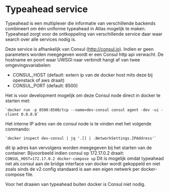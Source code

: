 Typeahead service 
==

Typeahead is een multiplexer die informatie van verschillende backends combineert om één uniforme typeahead in Atlas
mogelijk te maken. Typeahead zorgt voor de ontkoppeling van verschillende service daar waar search over alle services
nodig is.

Deze service is afhankelijk van Consul (http://consul.io). Indien er geen parameters worden meegegeven wordt er een 
Consul http api verwacht. De hostname en poort waar UWSGI naar verbindt hangt af van twee omgevingsvariabelen:
 - CONSUL_HOST (default: extern ip van de docker host mits deze bij openstack of aws draait)
 - CONSUL_PORT (default: 8500)
 
 Het is voor development mogelijk om deze Consul node direct in docker te starten met:
 
    `docker run -p 8500:8500/tcp --name=dev-consul consul agent -dev -ui -client 0.0.0.0`
 
 Het interne IP adres van de consul node is te vinden met het volgende commando:
    
    `docker inspect dev-consul | jq '.[] | .NetworkSettings.IPAddress'`
 
 dit ip adres kan vervolgens worden meegegeven bij het starten van de container:
 Bijvoorbeeld indien consul op 172.17.0.2 draait: `CONSUL_HOST=172.17.0.2 docker-compose up` Dit is mogelijk omdat 
 typeahead net als consul aan de bridge interface van docker wordt gekoppeld en niet zoals sinds de v2 config standaard
 is aan een eigen netwerk per docker-compose file.
 
 Voor het draaien van typeahead buiten docker is Consul niet nodig.
 
